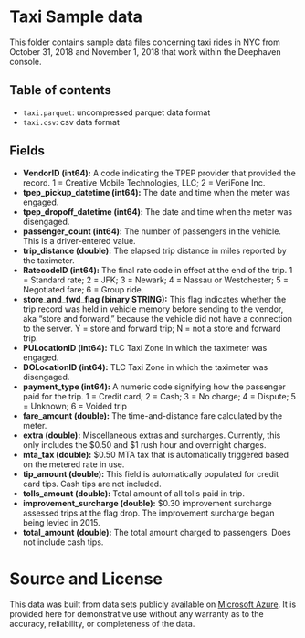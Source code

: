 # Taxi Sample data

This folder contains sample data files concerning taxi rides in NYC from October 31, 2018 and November 1, 2018 that work within the Deephaven console.

## Table of contents

- `taxi.parquet`: uncompressed parquet data format
- `taxi.csv`: csv data format

## Fields

  - **VendorID (int64):**  A code indicating the TPEP provider that provided the record. 1 = Creative Mobile Technologies, LLC; 2 = VeriFone Inc.
  - **tpep_pickup_datetime (int64):**  The date and time when the meter was engaged.
  - **tpep_dropoff_datetime (int64):**  The date and time when the meter was disengaged.
  - **passenger_count (int64):**  The number of passengers in the vehicle. This is a driver-entered value.
  - **trip_distance (double):**  The elapsed trip distance in miles reported by the taximeter.
  - **RatecodeID (int64):**  The final rate code in effect at the end of the trip. 1 = Standard rate; 2 = JFK; 3 = Newark; 4 = Nassau or Westchester; 5 = Negotiated fare; 6 = Group ride.
  - **store_and_fwd_flag (binary STRING):**  This flag indicates whether the trip record was held in vehicle memory before sending to the vendor, aka “store and forward,” because the vehicle did not have a connection to the server. Y = store and forward trip; N = not a store and forward trip.
  - **PULocationID (int64):**  TLC Taxi Zone in which the taximeter was engaged.
  - **DOLocationID (int64):**  TLC Taxi Zone in which the taximeter was disengaged.
  - **payment_type (int64):**  A numeric code signifying how the passenger paid for the trip. 1 = Credit card; 2 = Cash; 3 = No charge; 4 = Dispute; 5 = Unknown; 6 = Voided trip
  - **fare_amount (double):**  The time-and-distance fare calculated by the meter.
  - **extra (double):**  Miscellaneous extras and surcharges. Currently, this only includes the $0.50 and $1 rush hour and overnight charges.
  - **mta_tax (double):**  $0.50 MTA tax that is automatically triggered based on the metered rate in use.
  - **tip_amount (double):**  This field is automatically populated for credit card tips. Cash tips are not included.
  - **tolls_amount (double):**  Total amount of all tolls paid in trip.
  - **improvement_surcharge (double):**  $0.30 improvement surcharge assessed trips at the flag drop. The improvement surcharge began being levied in 2015.
  - **total_amount (double):**  The total amount charged to passengers. Does not include cash tips.

# Source and License

This data was built from data sets publicly available on [Microsoft Azure](https://azure.microsoft.com/en-us/services/open-datasets/catalog/nyc-taxi-limousine-commission-yellow-taxi-trip-records/). It is provided here for demonstrative use without any warranty as to the accuracy, reliability, or completeness of the data.
